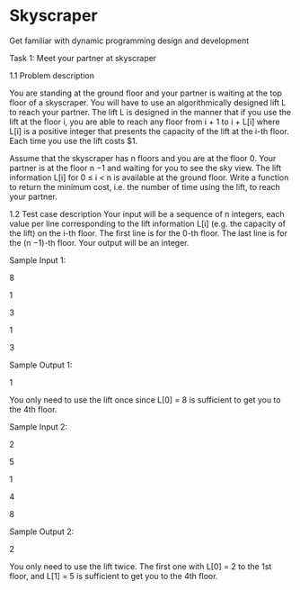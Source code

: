# Skyscraper
Get familiar with dynamic programming design and development 

Task 1: Meet your partner at skyscraper

1.1 Problem description

You are standing at the ground floor and your partner is waiting at the top floor of a skyscraper. You
will have to use an algorithmically designed lift L to reach your partner. The lift L is designed in the
manner that if you use the lift at the floor i, you are able to reach any floor from i + 1 to i + L[i] where
L[i] is a positive integer that presents the capacity of the lift at the i-th floor. Each time you use the
lift costs $1.

Assume that the skyscraper has n floors and you are at the floor 0. Your partner is at the floor n −1
and waiting for you to see the sky view. The lift information L[i] for 0 ≤ i < n is available at the
ground floor. Write a function to return the minimum cost, i.e. the number of time using the lift, to
reach your partner.

1.2 Test case description
Your input will be a sequence of n integers, each value per line corresponding to the lift information
L[i] (e.g. the capacity of the lift) on the i-th floor. The first line is for the 0-th floor. The last line is
for the (n −1)-th floor. Your output will be an integer.

Sample Input 1:

8

1

3

1

3

Sample Output 1:

1

You only need to use the lift once since L[0] = 8 is sufficient to get you to the 4th floor.

Sample Input 2:

2

5

1

4

8

Sample Output 2:

2

You only need to use the lift twice. The first one with L[0] = 2 to the 1st floor, and L[1] = 5 is sufficient
to get you to the 4th floor.

